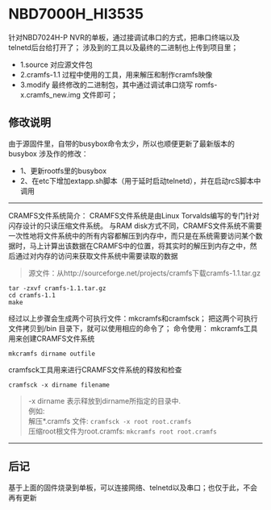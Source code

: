 # NBD7000H_HI3535
针对NBD7024H-P NVR的单板，通过接调试串口的方式，把串口终端以及telnetd后台给打开了；
涉及到的工具以及最终的二进制也上传到项目里；

- 1.source 对应源文件包
- 2.cramfs-1.1  过程中使用的工具，用来解压和制作cramfs映像
- 3.modify 最终修改的二进制包，其中通过调试串口烧写 romfs-x.cramfs_new.img 文件即可；

## 修改说明
由于源固件里，自带的busybox命令太少，所以也顺便更新了最新版本的busybox
涉及作的修改：
- 1、更新rootfs里的busybox
- 2、在etc下增加extapp.sh脚本（用于延时启动telnetd），并在启动rcS脚本中调用
---
CRAMFS文件系统简介：
CRAMFS文件系统是由Linux Torvalds编写的专门针对闪存设计的只读压缩文件系统。
与RAM disk方式不同，CRAMFS文件系统不需要一次性地将文件系统中的所有内容都解压到内存中，而只是在系统需要访问某个数据时，马上计算出该数据在CRAMFS中的位置，将其实时的解压到内存之中，然后通过对内存的访问来获取文件系统中需要读取的数据
>源文件：从http://sourceforge.net/projects/cramfs下载cramfs-1.1.tar.gz
```
tar -zxvf cramfs-1.1.tar.gz
cd cramfs-1.1
make
```
经过以上步骤会生成两个可执行文件：mkcramfs和cramfsck；
把这两个可执行文件拷贝到/bin 目录下，就可以使用相应的命令了；
命令使用：
mkcramfs工具用来创建CRAMFS文件系统
```
mkcramfs dirname outfile
```
cramfsck工具用来进行CRAMFS文件系统的释放和检查
```
cramfsck -x dirname filename
```
>-x dirname 表示释放到dirname所指定的目录中.  
>例如:   
>解压*.cramfs 文件: `cramfsck -x root root.cramfs`    
>压缩root根文件为root.cramfs: `mkcramfs root root.cramfs`    
---
## 后记
基于上面的固件烧录到单板，可以连接网络、telnetd以及串口；也仅于此，不会再有更新
